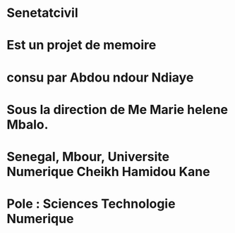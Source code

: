 # Senetatcivil
# Est un projet de memoire
# consu par Abdou ndour Ndiaye 
# Sous la direction de Me Marie helene Mbalo.

# Senegal, Mbour, Universite Numerique Cheikh Hamidou Kane
# Pole : Sciences Technologie Numerique